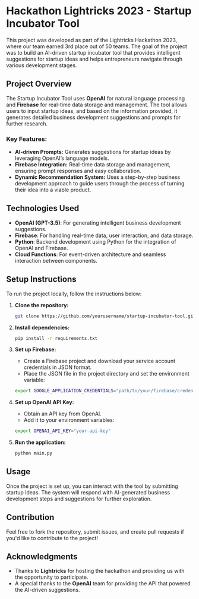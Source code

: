 # Hackathon Lightricks 2023 - Startup Incubator Tool

This project was developed as part of the Lightricks Hackathon 2023, where our team earned 3rd place out of 50 teams. The goal of the project was to build an AI-driven startup incubator tool that provides intelligent suggestions for startup ideas and helps entrepreneurs navigate through various development stages.

## Project Overview

The Startup Incubator Tool uses **OpenAI** for natural language processing and **Firebase** for real-time data storage and management. The tool allows users to input startup ideas, and based on the information provided, it generates detailed business development suggestions and prompts for further research.

### Key Features:
- **AI-driven Prompts:** Generates suggestions for startup ideas by leveraging OpenAI’s language models.
- **Firebase Integration:** Real-time data storage and management, ensuring prompt responses and easy collaboration.
- **Dynamic Recommendation System:** Uses a step-by-step business development approach to guide users through the process of turning their idea into a viable product.

## Technologies Used
- **OpenAI (GPT-3.5)**: For generating intelligent business development suggestions.
- **Firebase**: For handling real-time data, user interaction, and data storage.
- **Python**: Backend development using Python for the integration of OpenAI and Firebase.
- **Cloud Functions**: For event-driven architecture and seamless interaction between components.

## Setup Instructions

To run the project locally, follow the instructions below:

1. **Clone the repository:**
    ```bash
    git clone https://github.com/yourusername/startup-incubator-tool.git
    ```

2. **Install dependencies:**
    ```bash
    pip install -r requirements.txt
    ```

3. **Set up Firebase:**
    - Create a Firebase project and download your service account credentials in JSON format.
    - Place the JSON file in the project directory and set the environment variable:
    ```bash
    export GOOGLE_APPLICATION_CREDENTIALS="path/to/your/firebase/credentials.json"
    ```

4. **Set up OpenAI API Key:**
    - Obtain an API key from OpenAI.
    - Add it to your environment variables:
    ```bash
    export OPENAI_API_KEY="your-api-key"
    ```

5. **Run the application:**
    ```bash
    python main.py
    ```

## Usage

Once the project is set up, you can interact with the tool by submitting startup ideas. The system will respond with AI-generated business development steps and suggestions for further exploration.

## Contribution

Feel free to fork the repository, submit issues, and create pull requests if you'd like to contribute to the project!

## Acknowledgments

- Thanks to **Lightricks** for hosting the hackathon and providing us with the opportunity to participate.
- A special thanks to the **OpenAI** team for providing the API that powered the AI-driven suggestions.
